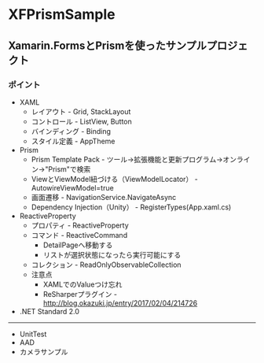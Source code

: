 # XFPrismSample
## Xamarin.FormsとPrismを使ったサンプルプロジェクト
### ポイント
- XAML
    - レイアウト - Grid, StackLayout
    - コントロール - ListView, Button
    - バインディング - Binding
    - スタイル定義 - AppTheme
- Prism
    - Prism Template Pack - ツール→拡張機能と更新プログラム→オンライン→"Prism"で検索
    - ViewとViewModel紐づける（ViewModelLocator） - AutowireViewModel=true
    - 画面遷移 - NavigationService.NavigateAsync
    - Dependency Injection（Unity） - RegisterTypes(App.xaml.cs)
- ReactiveProperty
    - プロパティ - ReactiveProperty
    - コマンド - ReactiveCommand
        - DetailPageへ移動する
        - リストが選択状態になったら実行可能にする
    - コレクション - ReadOnlyObservableCollection
    - 注意点
        - XAMLでのValueつけ忘れ
        - ReSharperプラグイン - http://blog.okazuki.jp/entry/2017/02/04/214726
- .NET Standard 2.0
---
- UnitTest
- AAD
- カメラサンプル
